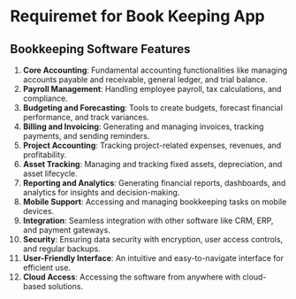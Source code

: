 # Requiremet for Book Keeping App

## Bookkeeping Software Features

1. **Core Accounting**: Fundamental accounting functionalities like managing accounts payable and receivable, general ledger, and trial balance.
2. **Payroll Management**: Handling employee payroll, tax calculations, and compliance.
3. **Budgeting and Forecasting**: Tools to create budgets, forecast financial performance, and track variances.
4. **Billing and Invoicing**: Generating and managing invoices, tracking payments, and sending reminders.
5. **Project Accounting**: Tracking project-related expenses, revenues, and profitability.
6. **Asset Tracking**: Managing and tracking fixed assets, depreciation, and asset lifecycle.
7. **Reporting and Analytics**: Generating financial reports, dashboards, and analytics for insights and decision-making.
8. **Mobile Support**: Accessing and managing bookkeeping tasks on mobile devices.
9. **Integration**: Seamless integration with other software like CRM, ERP, and payment gateways.
10. **Security**: Ensuring data security with encryption, user access controls, and regular backups.
11. **User-Friendly Interface**: An intuitive and easy-to-navigate interface for efficient use.
12. **Cloud Access**: Accessing the software from anywhere with cloud-based solutions.
